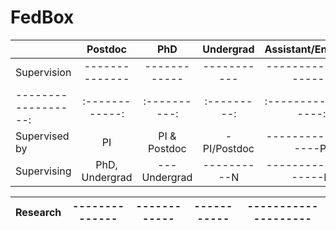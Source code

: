# FedBox


| | Postdoc | PhD | Undergrad | Assistant/Engineer |
|:------------------|:------------:|:----------:|:---------:|:------------------:|
|Supervision        |--------------|------------|-----------|--------------------|
|------------------:|:------------:|:----------:|:---------:|:------------------:|
|Supervised by      |            PI|PI & Postdoc|-PI/Postdoc|------------------PI|
|Supervising        |PhD, Undergrad|---Undergrad|----------N|-------------------N|

|Research           |--------------|------------|-----------|--------------------|
|:------------------|:------------:|:----------:|:---------:|:------------------:|
